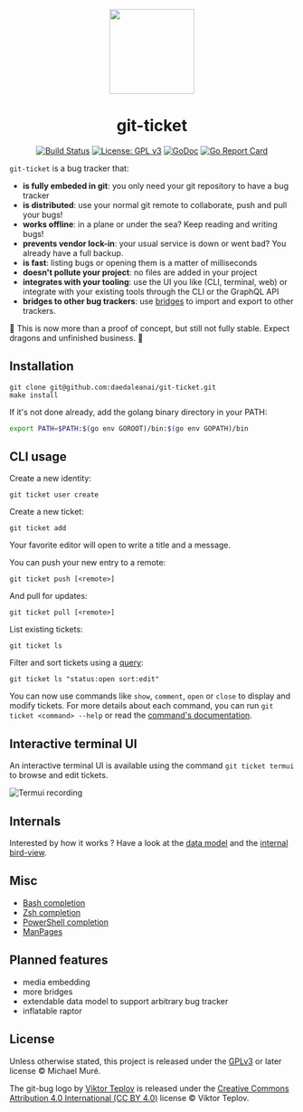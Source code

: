 <p align="center">
    <img width="150px" src="https://cdn.rawgit.com/MichaelMure/git-bug/master/misc/logo/logo-alpha-flat-bg.svg">
</p>
<h1 align="center">git-ticket</h1>

<div align="center">

[![Build Status](https://travis-ci.org/daedaleanai/git-ticket.svg?branch=master)](https://travis-ci.org/daedaleanai/git-ticket)
[![License: GPL v3](https://img.shields.io/badge/License-GPLv3+-blue.svg)](http://www.gnu.org/licenses/gpl-3.0)
[![GoDoc](https://godoc.org/github.com/daedaleanai/git-ticket?status.svg)](https://godoc.org/github.com/daedaleanai/git-ticket)
[![Go Report Card](https://goreportcard.com/badge/github.com/daedaleanai/git-ticket)](https://goreportcard.com/report/github.com/daedaleanai/git-ticket)

</div>

`git-ticket` is a bug tracker that:

- **is fully embeded in git**: you only need your git repository to have a bug tracker
- **is distributed**: use your normal git remote to collaborate, push and pull your bugs!
- **works offline**: in a plane or under the sea? Keep reading and writing bugs!
- **prevents vendor lock-in**: your usual service is down or went bad? You already have a full backup.
- **is fast**: listing bugs or opening them is a matter of milliseconds
- **doesn't pollute your project**: no files are added in your project
- **integrates with your tooling**: use the UI you like (CLI, terminal, web) or integrate with your existing tools through the CLI or the GraphQL API
- **bridges to other bug trackers**: use [bridges](#bridges) to import and export to other trackers.

:construction: This is now more than a proof of concept, but still not fully stable. Expect dragons and unfinished business. :construction:

## Installation

```shell
git clone git@github.com:daedaleanai/git-ticket.git
make install
```

If it's not done already, add the golang binary directory in your PATH:

```bash
export PATH=$PATH:$(go env GOROOT)/bin:$(go env GOPATH)/bin
```


## CLI usage

Create a new identity:

```
git ticket user create
```

Create a new ticket:

```
git ticket add
```

Your favorite editor will open to write a title and a message.

You can push your new entry to a remote:
```
git ticket push [<remote>]
```

And pull for updates:
```
git ticket pull [<remote>]
```

List existing tickets:
```
git ticket ls
```

Filter and sort tickets using a [query](doc/queries.md):
```
git ticket ls "status:open sort:edit"
```

You can now use commands like `show`, `comment`, `open` or `close` to display and modify tickets. For more details about each command, you can run `git ticket <command> --help` or read the [command's documentation](doc/md/git-ticket.md).

## Interactive terminal UI

An interactive terminal UI is available using the command `git ticket termui` to browse and edit tickets.

![Termui recording](misc/termui_recording.gif)

<!--
## Web UI (status: WIP)

You can launch a rich Web UI with `git ticket webui`.

<p align="center">
  <img src="misc/webui1.png" alt="Web UI screenshot 1" width="880">
</p>

<p align="center">
  <img src="misc/webui2.png" alt="Web UI screenshot 2" width="880">
</p>

This web UI is entirely packed inside the same go binary and serve static content through a localhost http server.

The web UI interact with the backend through a GraphQL API. The schema is available [here](graphql/).

## Bridges

### Importer implementations

|                                                 | Github             | Gitlab             | Jira               | Launchpad          |
|-------------------------------------------------|--------------------|--------------------|--------------------|--------------------|
| **incremental**<br/>(can import more than once) | :heavy_check_mark: | :heavy_check_mark: | :heavy_check_mark: | :x:                |
| **with resume**<br/>(download only new data)    | :heavy_check_mark: | :heavy_check_mark: | :heavy_check_mark: | :x:                |
| **identities**                                  | :heavy_check_mark: | :heavy_check_mark: | :heavy_check_mark: | :heavy_check_mark: |
| identities update                               | :x:                | :x:                | :x:                | :x:                |
| **bug**                                         | :heavy_check_mark: | :heavy_check_mark: | :heavy_check_mark: | :heavy_check_mark: |
| comments                                        | :heavy_check_mark: | :heavy_check_mark: | :heavy_check_mark: | :heavy_check_mark: |
| comment editions                                | :heavy_check_mark: | :x:                | :heavy_check_mark: | :x:                |
| labels                                          | :heavy_check_mark: | :heavy_check_mark: | :heavy_check_mark: | :x:                |
| status                                          | :heavy_check_mark: | :heavy_check_mark: | :heavy_check_mark: | :x:                |
| title edition                                   | :heavy_check_mark: | :heavy_check_mark: | :heavy_check_mark: | :x:                |
| **media/files**                                 | :x:                | :x:                | :x:                | :x:                |
| **automated test suite**                        | :heavy_check_mark: | :heavy_check_mark: | :x:                | :x:                |

### Exporter implementations

|                          | Github             | Gitlab             | Jira               | Launchpad |
|--------------------------|--------------------|--------------------|--------------------|-----------|
| **bug**                  | :heavy_check_mark: | :heavy_check_mark: | :heavy_check_mark: | :x:       |
| comments                 | :heavy_check_mark: | :heavy_check_mark: | :heavy_check_mark: | :x:       |
| comment editions         | :heavy_check_mark: | :heavy_check_mark: | :heavy_check_mark: | :x:       |
| labels                   | :heavy_check_mark: | :heavy_check_mark: | :heavy_check_mark: | :x:       |
| status                   | :heavy_check_mark: | :heavy_check_mark: | :heavy_check_mark: | :x:       |
| title edition            | :heavy_check_mark: | :heavy_check_mark: | :heavy_check_mark: | :x:       |
| **automated test suite** | :heavy_check_mark: | :heavy_check_mark: | :x:                | :x:       |

#### Bridge usage

Interactively configure a new github bridge:

```bash
git ticket bridge configure
```

Or manually:

```bash
git ticket bridge configure \
    --name=<bridge> \
    --target=github \
    --url=https://github.com/daedaleanai/git-ticket \
    --login=<login>
    --token=<token>
```

Import bugs:

```bash
git ticket bridge pull [<name>]
```

Export modifications:

```bash
git ticket bridge push [<name>]
```

Deleting a bridge:

```bash
git ticket bridge rm [<name>]
```
-->

## Internals

Interested by how it works ? Have a look at the [data model](doc/model.md) and the [internal bird-view](doc/architecture.md).

## Misc

- [Bash completion](misc/bash_completion)
- [Zsh completion](misc/zsh_completion)
- [PowerShell completion](misc/powershell_completion)
- [ManPages](doc/man)

## Planned features

- media embedding
- more bridges
- extendable data model to support arbitrary bug tracker
- inflatable raptor

<!--
## Contribute

PRs accepted. Drop by the [Gitter lobby](https://gitter.im/the-git-bug/Lobby) for a chat or browse the issues to see what is worked on or discussed.

```shell
git clone git@github.com:daedaleanai/git-ticket.git
```

You can now run `make` to build the project, or `make install` to install the binary in `$GOPATH/bin/`.

To work on the web UI, have a look at [the dedicated Readme.](webui/Readme.md)


## Contributors :heart:

This project exists thanks to all the people who contribute.
<a href="https://github.com/daedaleanai/git-ticket/graphs/contributors"><img src="https://opencollective.com/git-bug/contributors.svg?width=890&button=false" /></a>


## Backers

Thank you to all our backers! 🙏 [[Become a backer](https://opencollective.com/git-bug#backer)]

<a href="https://opencollective.com/git-bug#backers" target="_blank"><img src="https://opencollective.com/git-bug/tiers/backer.svg?width=890"></a>


## Sponsors

Support this project by becoming a sponsor. Your logo will show up here with a link to your website. [[Become a sponsor](https://opencollective.com/git-bug#sponsor)]

<a href="https://opencollective.com/git-bug/sponsor/0/website" target="_blank"><img src="https://opencollective.com/git-bug/tiers/sponsor/0/avatar.svg"></a>
<a href="https://opencollective.com/git-bug/sponsor/1/website" target="_blank"><img src="https://opencollective.com/git-bug/tiers/sponsor/1/avatar.svg"></a>
<a href="https://opencollective.com/git-bug/sponsor/2/website" target="_blank"><img src="https://opencollective.com/git-bug/tiers/sponsor/2/avatar.svg"></a>
<a href="https://opencollective.com/git-bug/sponsor/3/website" target="_blank"><img src="https://opencollective.com/git-bug/tiers/sponsor/3/avatar.svg"></a>
<a href="https://opencollective.com/git-bug/sponsor/4/website" target="_blank"><img src="https://opencollective.com/git-bug/tiers/sponsor/4/avatar.svg"></a>
<a href="https://opencollective.com/git-bug/sponsor/5/website" target="_blank"><img src="https://opencollective.com/git-bug/tiers/sponsor/5/avatar.svg"></a>
<a href="https://opencollective.com/git-bug/sponsor/6/website" target="_blank"><img src="https://opencollective.com/git-bug/tiers/sponsor/6/avatar.svg"></a>
<a href="https://opencollective.com/git-bug/sponsor/7/website" target="_blank"><img src="https://opencollective.com/git-bug/tiers/sponsor/7/avatar.svg"></a>
<a href="https://opencollective.com/git-bug/sponsor/8/website" target="_blank"><img src="https://opencollective.com/git-bug/tiers/sponsor/8/avatar.svg"></a>
<a href="https://opencollective.com/git-bug/sponsor/9/website" target="_blank"><img src="https://opencollective.com/git-bug/tiers/sponsor/9/avatar.svg"></a>

-->

## License

Unless otherwise stated, this project is released under the [GPLv3](LICENSE) or later license © Michael Muré.

The git-bug logo by [Viktor Teplov](https://github.com/vandesign) is released under the [Creative Commons Attribution 4.0 International (CC BY 4.0)](misc/logo/LICENSE) license © Viktor Teplov.
